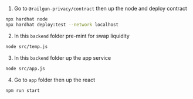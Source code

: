 1. Go to `@railgun-privacy/contract` then up the node and deploy contract
```bash
npx hardhat node
npx hardhat deploy:test --network localhost
```
2. In this `backend` folder pre-mint for swap liquidity
```bash
node src/temp.js
```
3. In this `backend` folder up the app service
```bash
node src/app.js
```
4. Go to `app` folder then up the react
```bash
npm run start
```